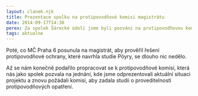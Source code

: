```yaml
---
layout: clanek.njk
title: Prezentace spolku na protipovodňové komisi magistrátu
date: 2014-09-17T14:30
perex: Za spolek Šárecké údolí jsme byli pozváni na protipovodňovou komisi magistrátu, kde jsme prezentovali projekt protipovodňové ochrany Dolní Šárky a žádali o prověření a realizaci projektu.
tags: aktualne
---
```

 
Poté, co MČ Praha 6 posunula na magistrát, aby prověřil řešení protipovodňové ochrany, které navrhla studie Pöyry, se dlouho nic nedělo. 

Až se nám konečně podařilo propracovat se k protipovodňové komisi, která nás jako spolek pozvala na jednání, kde jsme odprezentovali aktuální situaci projektu a znovu požádali komisi, aby zadala studii o proveditelnosti protipovodňových opatření.
